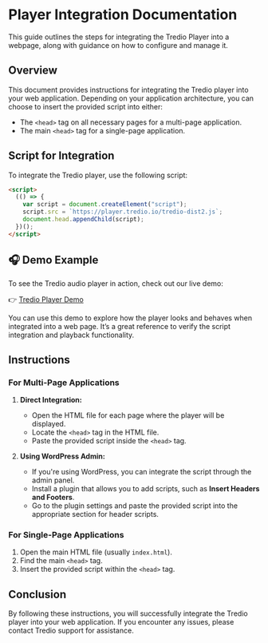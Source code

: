 # Player Integration Documentation

This guide outlines the steps for integrating the Tredio Player into a webpage, along with guidance on how to configure and manage it.

## Overview
This document provides instructions for integrating the Tredio player into your web application. Depending on your application architecture, you can choose to insert the provided script into either:

- The `<head>` tag on all necessary pages for a multi-page application.
- The main `<head>` tag for a single-page application.

## Script for Integration
To integrate the Tredio player, use the following script:

```html
<script>
  (() => {
    var script = document.createElement("script");
    script.src = `https://player.tredio.io/tredio-dist2.js`;
    document.head.appendChild(script);
  })();
</script>
```
## 🎧 Demo Example
To see the Tredio audio player in action, check out our live demo:

👉 [Tredio Player Demo](https://footballco-demo.web.app)

You can use this demo to explore how the player looks and behaves when integrated into a web page. It’s a great reference to verify the script integration and playback functionality.

## Instructions

### For Multi-Page Applications
1. **Direct Integration:**
   - Open the HTML file for each page where the player will be displayed.
   - Locate the `<head>` tag in the HTML file.
   - Paste the provided script inside the `<head>` tag.

2. **Using WordPress Admin:**
   - If you're using WordPress, you can integrate the script through the admin panel.
   - Install a plugin that allows you to add scripts, such as **Insert Headers and Footers**.
   - Go to the plugin settings and paste the provided script into the appropriate section for header scripts.

### For Single-Page Applications
1. Open the main HTML file (usually `index.html`).
2. Find the main `<head>` tag.
3. Insert the provided script within the `<head>` tag.

## Conclusion
By following these instructions, you will successfully integrate the Tredio player into your web application. If you encounter any issues, please contact Tredio support for assistance.
